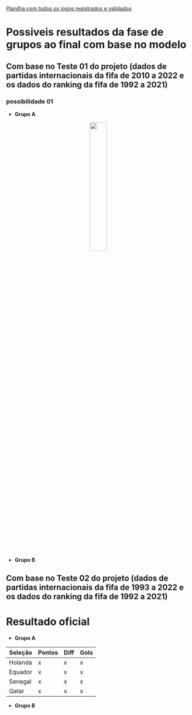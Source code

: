 
[Planilha com todos os jogos registrados e validados](https://docs.google.com/spreadsheets/d/1dS63KIzL1290yHe5re0eEVEL2TIT8ICD/edit#gid=1242548967) 

# Possiveis resultados da fase de grupos ao final com base no modelo

## Com base no Teste 01 do projeto (dados de partidas internacionais da fifa de 2010 a 2022 e os dados do ranking da fifa de 1992 a 2021)

### possibilidade 01 

* **Grupo A**

<p align="center">
  <img src="https://i.imgur.com/dw3GwjX.png" width = 30%>
</p>

* **Grupo B**







## Com base no Teste 02 do projeto (dados de partidas internacionais da fifa de 1993 a 2022 e os dados do ranking da fifa de 1992 a 2021)




# Resultado oficial


* **Grupo A**


| Seleção | Pontos | Diff| Gols |
| --- | --- | --- | --- |
| Holanda | x | x | x |
| Equador | x | x | x |
| Senegal | x | x | x |
| Qatar | x | x | x |


* **Grupo B**

